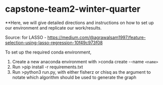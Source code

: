 # capstone-team2-winter-quarter

**Here, we will give detailed directions and instructions on how to set up our environment and replicate our work/results.


Source: for LASSO - https://medium.com/@agrawalsam1997/feature-selection-using-lasso-regression-10f49c973f08

To set up the required conda environment,
1. Create a new anaconda environment with >conda create --name `<name>`
2. Run >pip install -r requirements.txt
3. Run >python3 run.py, with either fisherz or chisq as the argument to notate which algorithm should be used to generate the graph

